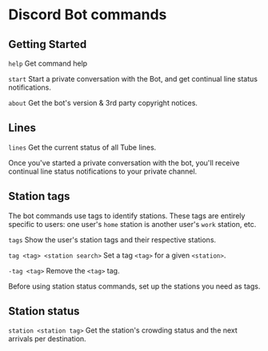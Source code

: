 # Discord Bot commands

## Getting Started

``help`` Get command help

``start`` Start a private conversation with the Bot, and get continual line status notifications.

``about`` Get the bot's version & 3rd party copyright notices.

## Lines

``lines`` Get the current status of all Tube lines.

Once you've started a private conversation with the bot, you'll receive continual line status notifications to your private channel.

## Station tags

The bot commands use tags to identify stations. These tags are entirely specific to users: one user's ``home`` station is another user's ``work`` station, etc. 

``tags`` Show the user's station tags and their respective stations.

``tag <tag> <station search>`` Set a tag ``<tag>`` for a given ``<station>``.

``-tag <tag>`` Remove the ``<tag>`` tag.

Before using station status commands, set up the stations you need as tags.

## Station status

``station <station tag>`` Get the station's crowding status and the next arrivals per destination.

